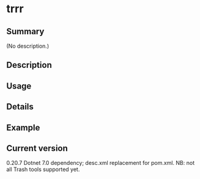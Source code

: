 # trrr

## Summary

(No description.)

## Description

## Usage

## Details

## Example

## Current version

0.20.7 Dotnet 7.0 dependency; desc.xml replacement for pom.xml. NB: not all Trash tools supported yet.
